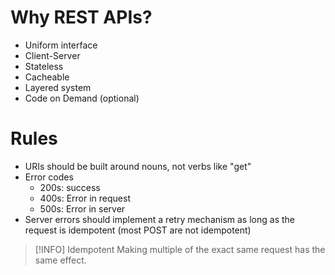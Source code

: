 # Why REST APIs?

- Uniform interface
- Client-Server
- Stateless
- Cacheable
- Layered system
- Code on Demand (optional)

# Rules

- URIs should be built around nouns, not verbs like "get"
- Error codes
    - 200s: success
    - 400s: Error in request
    - 500s: Error in server
- Server errors should implement a retry mechanism as long as the request is idempotent (most POST are not idempotent)

> [!INFO] Idempotent
> Making multiple of the exact same request has the same effect.
